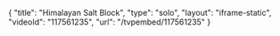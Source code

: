 {
    "title": "Himalayan Salt Block",
    "type": "solo",
    "layout": "iframe-static",
    "videoId": "117561235",
    "url": "\/tvpembed\/117561235"
}